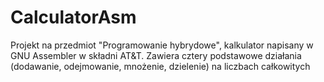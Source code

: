 # CalculatorAsm
Projekt na przedmiot "Programowanie hybrydowe", kalkulator napisany w GNU Assembler w składni AT&T.
Zawiera cztery podstawowe działania (dodawanie, odejmowanie, mnożenie, dzielenie) na liczbach całkowitych 
